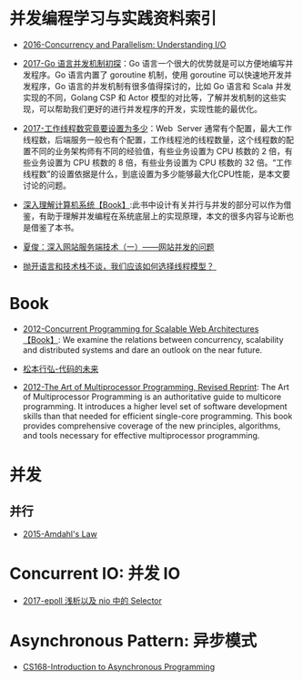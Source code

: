 



# 并发编程学习与实践资料索引



- [2016-Concurrency and Parallelism: Understanding I/O](https://blog.risingstack.com/concurrency-and-parallelism-understanding-i-o/)


- [2017-Go 语言并发机制初探](https://yq.aliyun.com/articles/72365)：Go 语言一个很大的优势就是可以方便地编写并发程序。Go 语言内置了 goroutine 机制，使用 goroutine 可以快速地开发并发程序，Go 语言的并发机制有很多值得探讨的，比如 Go 语言和 Scala 并发实现的不同，Golang CSP 和 Actor 模型的对比等，了解并发机制的这些实现，可以帮助我们更好的进行并发程序的开发，实现性能的最优化。

- [2017-工作线程数究竟要设置为多少](https://mp.weixin.qq.com/s/BRpngTEFHjzpGv8tkdqmPQ)：Web  Server 通常有个配置，最大工作线程数，后端服务一般也有个配置，工作线程池的线程数量，这个线程数的配置不同的业务架构师有不同的经验值，有些业务设置为 CPU 核数的 2 倍，有些业务设置为 CPU 核数的 8 倍，有些业务设置为 CPU 核数的 32 倍。“工作线程数”的设置依据是什么，到底设置为多少能够最大化CPU性能，是本文要讨论的问题。

- [深入理解计算机系统【Book】]():此书中设计有关并行与并发的部分可以作为借鉴，有助于理解并发编程在系统底层上的实现原理，本文的很多内容与论断也是借鉴了本书。







- [夏俊：深入网站服务端技术（一）——网站并发的问题](http://www.csdn.net/article/2015-03-16/2824221?utm_source=tuicool&utm_medium=referral)


- [抛开语言和技术栈不谈，我们应该如何选择线程模型？ ](http://mp.weixin.qq.com/s?__biz=MzA5Nzc4OTA1Mw==&mid=2659598379&idx=1&sn=39d432e1d2f2c07254157e621bc50f01&chksm=8be99539bc9e1c2f892fcc89089c939d70361d1ba1fb584ce69ab68240eb35e6846f3c14bd6b&mpshare=1&scene=1&srcid=1028Z0atSJuHV9dRSZdjogqo#rd) 


# Book

- [2012-Concurrent Programming for Scalable Web Architectures【Book】](http://berb.github.io/diploma-thesis/): We examine the relations between concurrency, scalability and distributed systems and dare an outlook on the near future.


- [松本行弘-代码的未来]()


- [2012-The Art of Multiprocessor Programming, Revised Reprint](https://www.safaribooksonline.com/library/view/the-art-of/9780123973375/): The Art of Multiprocessor Programming is an authoritative guide to multicore programming. It introduces a higher level set of software development skills than that needed for efficient single-core programming. This book provides comprehensive coverage of the new principles, algorithms, and tools necessary for effective multiprocessor programming.


# 并发
## 并行

- [2015-Amdahl's Law](http://tutorials.jenkov.com/java-concurrency/amdahls-law.html)


# Concurrent IO: 并发 IO

- [2017-epoll 浅析以及 nio 中的 Selector](http://www.importnew.com/24794.html) 




# Asynchronous Pattern: 异步模式

- [CS168-Introduction to Asynchronous Programming](http://cs.brown.edu/courses/cs168/s12/handouts/async.pdf)



